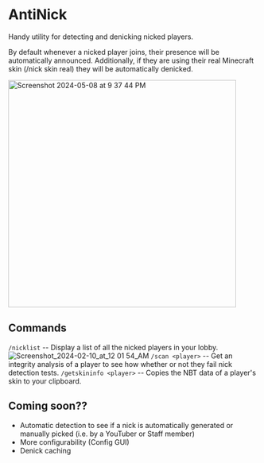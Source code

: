 # AntiNick
Handy utility for detecting and denicking nicked players.

By default whenever a nicked player joins, their presence will be automatically announced. Additionally, if they are using their real Minecraft skin (/nick skin real) they will be automatically denicked.

<img width="458" alt="Screenshot 2024-05-08 at 9 37 44 PM" src="https://github.com/Arisings/AntiNick/assets/96034376/2fb8c8cf-8c82-4304-9561-7441c21eba11">

## Commands
`/nicklist` -- Display a list of all the nicked players in your lobby.
![Screenshot_2024-02-10_at_12 01 54_AM](https://github.com/Arisings/AntiNick/assets/96034376/67c57d02-e603-47f9-8ef2-3729c5de41fe)
`/scan <player>` -- Get an integrity analysis of a player to see how whether or not they fail nick detection tests.
`/getskininfo <player>` -- Copies the NBT data of a player's skin to your clipboard.

## Coming soon??
- Automatic detection to see if a nick is automatically generated or manually picked (i.e. by a YouTuber or Staff member)
- More configurability (Config GUI)
- Denick caching
